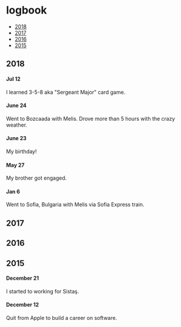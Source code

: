 # logbook

- [2018](#2018)
- [2017](#2017)
- [2016](#2016)
- [2015](#2015)

## 2018

#### Jul 12
I learned 3-5-8 aka "Sergeant Major" card game.

#### June 24
Went to Bozcaada with Melis. Drove more than 5 hours with the crazy weather.

#### June 23
My birthday!

#### May 27
My brother got engaged.

#### Jan 6
Went to Sofia, Bulgaria with Melis via Sofia Express train.

## 2017

## 2016

## 2015

#### December 21
I started to working for Sistaş.

#### December 12
Quit from Apple to build a career on software.
